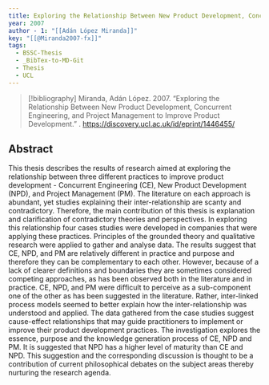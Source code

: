 ```yaml
---
title: Exploring the Relationship Between New Product Development, Concurrent Engineering, and Project Management to Improve Product Development
year: 2007
author - 1: "[[Adán López Miranda]]"
key: "[[@Miranda2007-fx]]"
tags:
  - BSSC-Thesis
  - _BibTex-to-MD-Git
  - Thesis
  - UCL
---
```


> [!bibliography]
> Miranda, Adán López. 2007. “Exploring the Relationship Between New Product Development, Concurrent Engineering, and Project Management to Improve Product Development.” . https://discovery.ucl.ac.uk/id/eprint/1446455/

## Abstract
This thesis describes the results of research aimed at exploring the relationship between three different practices to improve product development -  Concurrent Engineering (CE), New Product Development (NPD), and Project Management (PM). The literature on each approach is abundant, yet studies explaining their inter-relationship are scanty and contradictory. Therefore, the main contribution of this thesis is explanation and clarification of contradictory theories and perspectives. In exploring this relationship four cases studies were developed in companies that were applying these practices. Principles of the grounded theory and qualitative research were applied to gather and analyse data. The results suggest that CE, NPD, and PM are relatively different in practice and purpose and therefore they can be complementary to each other. However, because of a lack of clearer definitions and boundaries they are sometimes considered competing approaches, as has been observed both in the literature and in practice. CE, NPD, and PM were difficult to perceive as a sub-component one of the other as has been suggested in the literature. Rather, inter-linked process models seemed to better explain how the inter-relationship was understood and applied. The data gathered from the case studies suggest cause-effect relationships that may guide practitioners to implement or improve their product development practices. The investigation explores the essence, purpose and the knowledge generation process of CE, NPD and PM. It is suggested that NPD has a higher level of maturity than CE and NPD. This suggestion and the corresponding discussion is thought to be a contribution of current philosophical debates on the subject areas thereby nurturing the research agenda.